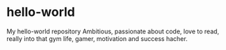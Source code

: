 # hello-world
My hello-world repository
Ambitious, passionate about code, love to read, really into that gym life, gamer, motivation and success hacher.
